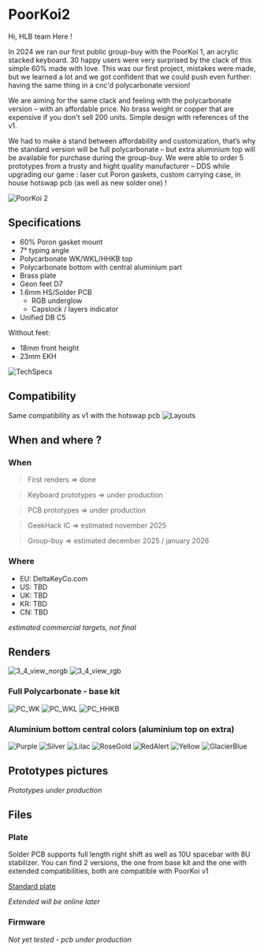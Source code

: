 # PoorKoi2

Hi, HLB team Here !

In 2024 we ran our first public group-buy with the PoorKoi 1, an acrylic stacked keyboard. 30 happy users were very surprised by the clack of this simple 60% made with love. This was our first project, mistakes were made, but we learned a lot and we got confident that we could push even further: having the same thing in a cnc'd polycarbonate version!

We are aiming for the same clack and feeling with the polycarbonate version – with an affordable price. No brass weight or copper that are expensive if you don't sell 200 units. Simple design with references of the v1.

We had to make a stand between affordability and customization, that’s why the standard version will be full polycarbonate – but extra aluminium top will be available for purchase during the group-buy.
We were able to order 5 prototypes from a trusty and hight quality manufacturer – DDS while upgrading our game : laser cut Poron gaskets, custom carrying case, in house hotswap pcb (as well as new solder one) !

![PoorKoi 2](img/commercial.jpg)

## Specifications
- 60% Poron gasket mount
- 7° typing angle
- Polycarbonate WK/WKL/HHKB top
- Polycarbonate bottom with central aluminium part
- Brass plate
- Geon feet D7
- 1.6mm HS/Solder PCB
  - RGB underglow
  - Capslock / layers indicator
- Unified DB C5

Without feet:
- 18mm front height
- 23mm EKH

![TechSpecs](img/techdraw.png)

## Compatibility
Same compatibility as v1 with the hotswap pcb
![Layouts](img/compatibility.png)

## When and where ?
### When
> First renders => done

> Keyboard prototypes => under production

> PCB prototypes => under production

> GeekHack IC => estimated november 2025

> Group-buy => estimated december 2025 / january 2026

### Where
- EU: DeltaKeyCo.com
- US: TBD
- UK: TBD
- KR: TBD
- CN: TBD

*estimated commercial targets, not final*

## Renders
![3_4_view_norgb](img/3_4_view_norgb.jpg)
![3_4_view_rgb](img/3_4_view_rgb.jpg)
### Full Polycarbonate - base kit
![PC_WK](img/commercial00.jpg)
![PC_WKL](img/commercial01.jpg)
![PC_HHKB](img/commercial02.jpg)
### Aluminium bottom central colors (aluminium top on extra)
![Purple](img/commercial09.jpg)
![Silver](img/commercial03.jpg)
![Lilac](img/commercial04.jpg)
![RoseGold](img/commercial05.jpg)
![RedAlert](img/commercial06.jpg)
![Yellow](img/commercial07.jpg)
![GlacierBlue](img/commercial08.jpg)

## Prototypes pictures
*Prototypes under production*
## Files
### Plate
Solder PCB supports full length right shift as well as 10U spacebar with 8U stabilizer.
You can find 2 versions, the one from base kit and the one with extended compatibilities, both are compatible with PoorKoi v1

[Standard plate](files/plate_brass.step)

*Extended will be online later*

### Firmware
*Not yet tested - pcb under production*
